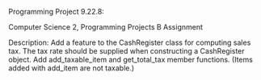 Programming Project 9.22.8:

Computer Science 2, Programming Projects B Assignment

Description:
Add a feature to the CashRegister class for computing sales tax. The tax rate should be supplied when constructing a CashRegister object.
Add add_taxable_item and get_total_tax member functions. (Items added with add_item are not taxable.)
